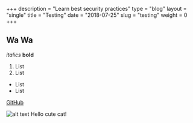 +++
description = "Learn best security practices"
type = "blog"
layout = "single"
title = "Testing"
date = "2018-07-25"
slug = "testing"
weight = 0
+++

## Wa Wa
*italics*
**bold**

1. List
1. List

- List
- List

[GitHub](http://github.com)

![alt text](/created/img/cat.jpg "Title Text")
    Hello cute cat!
 
